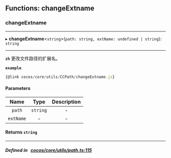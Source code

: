 ## Functions: changeExtname

### changeExtname


___
▸ **changeExtname**<`string`\>(`path: string, extName: undefined | string`): `string`
___


**`zh`** 更改文件路径的扩展名。



**`example`**

```ts
{@link cocos/core/utils/CCPath/changeExtname.js}

```



#### Parameters

| Name | Type | Description |
| :------: | :------: | :------: |
| `path` | `string` | - |
| `extName` | - | - |

#### Returns `string` 
___


##### Defined in &nbsp;   [cocos/core/utils/path.ts:115](https://github.com/cocos-creator/engine/blob/c7bf6b8a9/cocos/core/utils/path.ts#L115)&nbsp;
